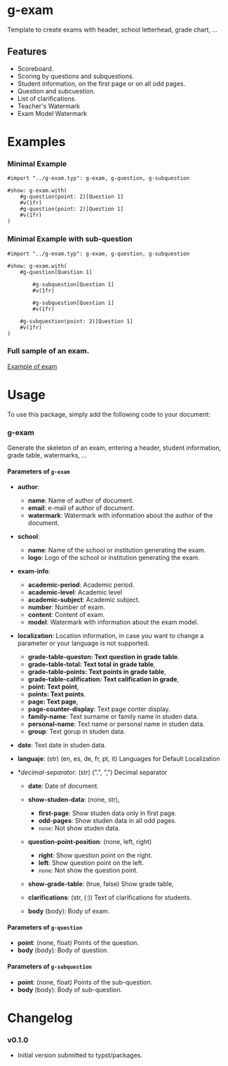 # g-exam 

Template to create exams with header, school letterhead, grade chart, ...

## Features 

- Scoreboard.
- Scoring by questions and subquestions.
- Student information, on the first page or on all odd pages.
- Question and subcuestion.
- List of clarifications.
- Teacher's Watermark
- Exam Model Watermark


# Examples 

### Minimal Example

``` typ
#import "../g-exam.typ": g-exam, g-question, g-subquestion

#show: g-exam.with(
    #g-question(point: 2)[Question 1]
    #v(1fr)
    #g-question(point: 2)[Question 1]
    #v(1fr)
)
```

### Minimal Example with sub-question

``` typst
#import "../g-exam.typ": g-exam, g-question, g-subquestion

#show: g-exam.with(
    #g-question[Question 1]

        #g-subquestion[Question 1]
        #v(1fr)

        #g-subquestion[Question 1]
        #v(1fr)
    
    #g-subquestion(point: 2)[Question 1]
    #v(1fr)
)
```
### Full sample of an exam.

[Example of exam](examples/exam-001.pdf)

# Usage 

To use this package, simply add the following code to your document:

### g-exam

Generate the skeleton of an exam, entering a header, student information, grade table, watermarks, ...

#### Parameters of `g-exam`

  - **author**: 
    - **name**: Name of author of document.
    - **email**: e-mail of author of document. 
    - **watermark**: Watermark with information about the author of the document.

  - **school**: 
    - **name**: Name of the school or institution generating the exam.
    - **logo**: Logo of the school or institution generating the exam.

  - **exam-info**: 
    - **academic-period**: Academic period.
    - **academic-level**: Academic level
    - **academic-subject**: Academic subject.
    - **number**: Number of exam.
    - **content**: Content of exam.
    - **model**: Watermark with information about the exam model.

  - **localization**: Location information, in case you want to change a parameter or your language is not supported.
    - **grade-table-queston: Text question in grade table**.
    - **grade-table-total: Text total in grade table**,
    - **grade-table-points: Text points in grade table**,
    - **grade-table-calification: Text calification in grade**,
    - **point: Text point**,
    - **points: Text points**.
    - **page: Text page**,
    - **page-counter-display**: Text page conter display.
    - **family-name**: Text surname or family name in studen data.
    - **personal-name**: Text name or personal name in studen data.
    - **group**: Text gorup in studen data.
  - **date**: Text date in studen data.
  - **languaje**: (str) (en, es, de, fr, pt, it) Languages for Default Localization 
  - **decimal-separator*: (str) (".", ",") Decimal separator

    - **date**: Date of document.

    - **show-studen-data**: (none, str),
        - **first-page**: Show studen data only in first page.
        - **odd-pages**: Show studen data in all odd pages.
        - `none`: Not show studen data.
    - **question-point-position**: (none, left, right)
        - **right**: Show question point on the right.
        - **left**: Show question point on the left.
        - `none`: Not show the question point.
    - **show-grade-table**: (true, false) Show grade table,
    - **clarifications**: (str, (:)) Text of clarifications for students.
    - **body** (body): Body of exam.

#### Parameters of `g-question`

  - **point**: (none, float) Points of the question.
  - **body** (body): Body of question.

#### Parameters of `g-subquestion`

  - **point**: (none, float) Points of the sub-question.
  - **body** (body): Body of sub-question.

# Changelog

### v0.1.0

- Initial version submitted to typst/packages.